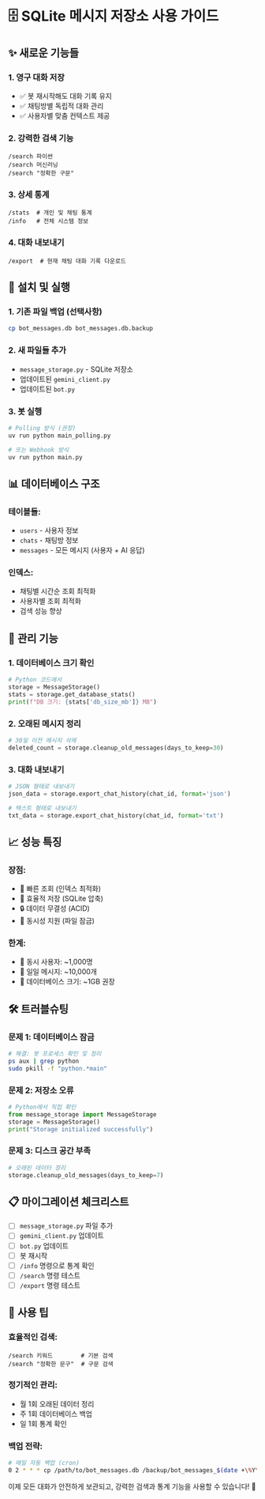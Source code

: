 # 🗄️ SQLite 메시지 저장소 사용 가이드

## ✨ 새로운 기능들

### **1. 영구 대화 저장**
- ✅ 봇 재시작해도 대화 기록 유지
- ✅ 채팅방별 독립적 대화 관리
- ✅ 사용자별 맞춤 컨텍스트 제공

### **2. 강력한 검색 기능**
```
/search 파이썬
/search 머신러닝
/search "정확한 구문"
```

### **3. 상세 통계**
```
/stats  # 개인 및 채팅 통계
/info   # 전체 시스템 정보
```

### **4. 대화 내보내기**
```
/export  # 현재 채팅 대화 기록 다운로드
```

## 🚀 설치 및 실행

### **1. 기존 파일 백업 (선택사항)**
```bash
cp bot_messages.db bot_messages.db.backup
```

### **2. 새 파일들 추가**
- `message_storage.py` - SQLite 저장소
- 업데이트된 `gemini_client.py` 
- 업데이트된 `bot.py`

### **3. 봇 실행**
```bash
# Polling 방식 (권장)
uv run python main_polling.py

# 또는 Webhook 방식
uv run python main.py
```

## 📊 데이터베이스 구조

### **테이블들:**
- `users` - 사용자 정보
- `chats` - 채팅방 정보  
- `messages` - 모든 메시지 (사용자 + AI 응답)

### **인덱스:**
- 채팅별 시간순 조회 최적화
- 사용자별 조회 최적화
- 검색 성능 향상

## 🔧 관리 기능

### **1. 데이터베이스 크기 확인**
```python
# Python 코드에서
storage = MessageStorage()
stats = storage.get_database_stats()
print(f"DB 크기: {stats['db_size_mb']} MB")
```

### **2. 오래된 메시지 정리**
```python
# 30일 이전 메시지 삭제
deleted_count = storage.cleanup_old_messages(days_to_keep=30)
```

### **3. 대화 내보내기**
```python
# JSON 형태로 내보내기
json_data = storage.export_chat_history(chat_id, format='json')

# 텍스트 형태로 내보내기  
txt_data = storage.export_chat_history(chat_id, format='txt')
```

## 📈 성능 특징

### **장점:**
- 🚀 빠른 조회 (인덱스 최적화)
- 💾 효율적 저장 (SQLite 압축)
- 🔒 데이터 무결성 (ACID)
- 🔄 동시성 지원 (파일 잠금)

### **한계:**
- 👥 동시 사용자: ~1,000명
- 💬 일일 메시지: ~10,000개
- 💽 데이터베이스 크기: ~1GB 권장

## 🛠️ 트러블슈팅

### **문제 1: 데이터베이스 잠금**
```bash
# 해결: 봇 프로세스 확인 및 정리
ps aux | grep python
sudo pkill -f "python.*main"
```

### **문제 2: 저장소 오류**
```python
# Python에서 직접 확인
from message_storage import MessageStorage
storage = MessageStorage()
print("Storage initialized successfully")
```

### **문제 3: 디스크 공간 부족**
```python
# 오래된 데이터 정리
storage.cleanup_old_messages(days_to_keep=7)
```

## 📋 마이그레이션 체크리스트

- [ ] `message_storage.py` 파일 추가
- [ ] `gemini_client.py` 업데이트
- [ ] `bot.py` 업데이트  
- [ ] 봇 재시작
- [ ] `/info` 명령으로 통계 확인
- [ ] `/search` 명령 테스트
- [ ] `/export` 명령 테스트

## 🎯 사용 팁

### **효율적인 검색:**
```
/search 키워드        # 기본 검색
/search "정확한 문구"  # 구문 검색
```

### **정기적인 관리:**
- 월 1회 오래된 데이터 정리
- 주 1회 데이터베이스 백업
- 일 1회 통계 확인

### **백업 전략:**
```bash
# 매일 자동 백업 (cron)
0 2 * * * cp /path/to/bot_messages.db /backup/bot_messages_$(date +\%Y\%m\%d).db
```

이제 모든 대화가 안전하게 보관되고, 강력한 검색과 통계 기능을 사용할 수 있습니다! 🎉